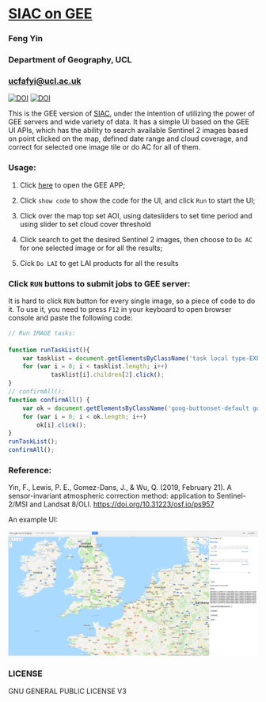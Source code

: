 # [SIAC on GEE](https://code.earthengine.google.com/30176ec6495fd7d1d91f633ff34f1bbb)
### Feng Yin
### Department of Geography, UCL
### ucfafyi@ucl.ac.uk

[![DOI](https://zenodo.org/badge/185251518.svg)](https://zenodo.org/badge/latestdoi/185251518)
[![DOI](https://zenodo.org/badge/117815245.svg)](https://zenodo.org/badge/latestdoi/117815245)


This is the GEE version of [SIAC](https://github.com/MarcYin/SIAC), under the intention of utilizing the power of GEE servers and wide variety of data. It has a simple UI based on the GEE UI APIs, which has the ability to search available Sentinel 2 images based on point clicked on the map, defined date range and cloud coverage, and correct for selected one image tile or do AC for all of them.


### Usage:

1. Click [here](https://code.earthengine.google.com/a342249fbd42feadbea715e65013c8ca) to open the GEE APP;

2. Click `show code` to show the code for the UI, and click `Run` to start the UI;

3. Click over the map top set AOI, using datesliders to set time period and using slider to set cloud cover threshold

4. Click search to get the desired Sentinel 2 images, then choose to `Do AC` for one selected image or for all the results;

5. Cick `Do LAI` to get LAI products for all the results


### Click `RUN` buttons to submit jobs to GEE server:

It is hard to click `RUN` button for every single image, so a piece of code to do it. To use it, you need to press `F12` in your keyboard to open browser console and paste the following code:

```javascript
// Run IMAGE tasks:

function runTaskList(){
    var tasklist = document.getElementsByClassName('task local type-EXPORT_IMAGE awaiting-user-config');
    for (var i = 0; i < tasklist.length; i++)
            tasklist[i].children[2].click();
}
// confirmAll();
function confirmAll() {
    var ok = document.getElementsByClassName('goog-buttonset-default goog-buttonset-action');
    for (var i = 0; i < ok.length; i++)
        ok[i].click();
}
runTaskList();
confirmAll();
```

### Reference:

Yin, F., Lewis, P. E., Gomez-Dans, J., & Wu, Q. (2019, February 21). A sensor-invariant atmospheric correction method: application to Sentinel-2/MSI and Landsat 8/OLI. https://doi.org/10.31223/osf.io/ps957

An example UI:

![SIAC_GEE_UI](SIAC_GEE_UI.png)  

### LICENSE
GNU GENERAL PUBLIC LICENSE V3
